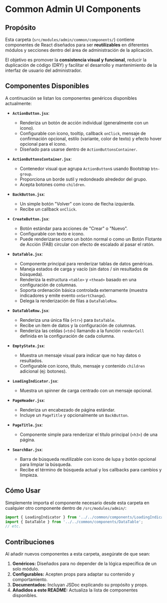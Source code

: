 # Common Admin UI Components

## Propósito

Esta carpeta (`src/modules/admin/common/components/`) contiene componentes de React diseñados para ser **reutilizables** en diferentes módulos y secciones dentro del área de administración de la aplicación.

El objetivo es promover la **consistencia visual y funcional**, reducir la duplicación de código (DRY) y facilitar el desarrollo y mantenimiento de la interfaz de usuario del administrador.

## Componentes Disponibles

A continuación se listan los componentes genéricos disponibles actualmente:

*   **`ActionButton.jsx`**: 
    *   Renderiza un botón de acción individual (generalmente con un icono).
    *   Configurable con icono, tooltip, callback `onClick`, mensaje de confirmación opcional, estilo (variante, color de texto) y efecto hover opcional para el icono.
    *   Diseñado para usarse dentro de `ActionButtonsContainer`.

*   **`ActionButtonsContainer.jsx`**: 
    *   Contenedor visual que agrupa `ActionButton`s usando Bootstrap `btn-group`.
    *   Proporciona un borde sutil y redondeado alrededor del grupo.
    *   Acepta botones como `children`.

*   **`BackButton.jsx`**: 
    *   Un simple botón "Volver" con icono de flecha izquierda.
    *   Recibe un callback `onClick`.

*   **`CreateButton.jsx`**: 
    *   Botón estándar para acciones de "Crear" o "Nuevo".
    *   Configurable con texto e icono.
    *   Puede renderizarse como un botón normal o como un Botón Flotante de Acción (FAB) circular con efecto de escalado al pasar el ratón.

*   **`DataTable.jsx`**: 
    *   Componente principal para renderizar tablas de datos genéricas.
    *   Maneja estados de carga y vacío (sin datos / sin resultados de búsqueda).
    *   Renderiza la estructura `<table>` y `<thead>` basado en una configuración de columnas.
    *   Soporta ordenación básica controlada externamente (muestra indicadores y emite evento `onSortChange`).
    *   Delega la renderización de filas a `DataTableRow`.

*   **`DataTableRow.jsx`**: 
    *   Renderiza una única fila (`<tr>`) para `DataTable`.
    *   Recibe un item de datos y la configuración de columnas.
    *   Renderiza las celdas (`<td>`) llamando a la función `renderCell` definida en la configuración de cada columna.

*   **`EmptyState.jsx`**: 
    *   Muestra un mensaje visual para indicar que no hay datos o resultados.
    *   Configurable con icono, título, mensaje y contenido `children` adicional (ej: botones).

*   **`LoadingIndicator.jsx`**: 
    *   Muestra un spinner de carga centrado con un mensaje opcional.

*   **`PageHeader.jsx`**: 
    *   Renderiza un encabezado de página estándar.
    *   Incluye un `PageTitle` y opcionalmente un `BackButton`.

*   **`PageTitle.jsx`**: 
    *   Componente simple para renderizar el título principal (`<h3>`) de una página.

*   **`SearchBar.jsx`**: 
    *   Barra de búsqueda reutilizable con icono de lupa y botón opcional para limpiar la búsqueda.
    *   Recibe el término de búsqueda actual y los callbacks para cambios y limpieza.

## Cómo Usar

Simplemente importa el componente necesario desde esta carpeta en cualquier otro componente dentro de `/src/modules/admin/`:

```jsx
import { LoadingIndicator } from '../../common/components/LoadingIndicator';
import { DataTable } from '../../common/components/DataTable';
// etc.
```

## Contribuciones

Al añadir nuevos componentes a esta carpeta, asegúrate de que sean:

1.  **Genéricos:** Diseñados para no depender de la lógica específica de un solo módulo.
2.  **Configurables:** Acepten props para adaptar su contenido y comportamiento.
3.  **Documentados:** Incluyan JSDoc explicando su propósito y props.
4.  **Añadidos a este README:** Actualiza la lista de componentes disponibles. 